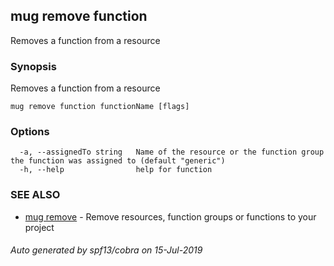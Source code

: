 ## mug remove function

Removes a function from a resource

### Synopsis

Removes a function from a resource

```
mug remove function functionName [flags]
```

### Options

```
  -a, --assignedTo string   Name of the resource or the function group the function was assigned to (default "generic")
  -h, --help                help for function
```

### SEE ALSO

* [mug remove](mug_remove.md)	 - Remove resources, function groups or functions to your project

###### Auto generated by spf13/cobra on 15-Jul-2019
